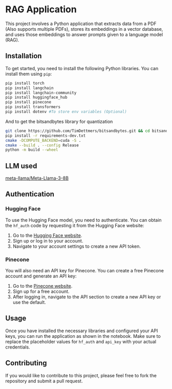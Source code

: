# RAG Application 

This project involves a Python application that extracts data from a PDF (Also supports multiple PDFs), stores its embeddings in a vector database, and uses those embeddings to answer prompts given to a language model (RAG).

## Installation

To get started, you need to install the following Python libraries. You can install them using `pip`:

```bash
pip install torch
pip install langchain
pip install langchain-community
pip install huggingface_hub
pip install pinecone
pip install transformers
pip install dotenv #To store env variables (Optional)
```
And to get the bitsandbytes library for quantization
```bash
git clone https://github.com/TimDettmers/bitsandbytes.git && cd bitsandbytes/
pip install -r requirements-dev.txt
cmake -DCOMPUTE_BACKEND=cuda -S .
cmake --build . --config Release
python -m build --wheel
```
## LLM used
[meta-llama/Meta-Llama-3-8B](https://huggingface.co/meta-llama/Meta-Llama-3-8B)

## Authentication

### Hugging Face

To use the Hugging Face model, you need to authenticate. You can obtain the `hf_auth` code by requesting it from the Hugging Face website:

1. Go to the [Hugging Face website](https://huggingface.co/).
2. Sign up or log in to your account.
3. Navigate to your account settings to create a new API token.

### Pinecone

You will also need an API key for Pinecone. You can create a free Pinecone account and generate an API key:

1. Go to the [Pinecone website](https://www.pinecone.io/).
2. Sign up for a free account.
3. After logging in, navigate to the API section to create a new API key or use the default.

## Usage

Once you have installed the necessary libraries and configured your API keys, you can run the application as shown in the notebook. Make sure to replace the placeholder values for `hf_auth` and `api_key` with your actual credentials.

## Contributing

If you would like to contribute to this project, please feel free to fork the repository and submit a pull request. 
